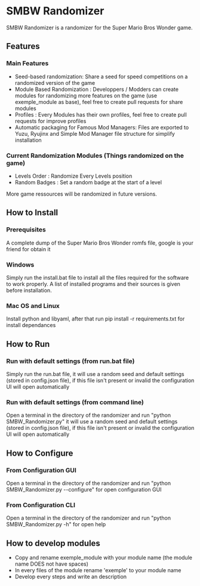 
# SMBW Randomizer

SMBW Randomizer is a randomizer for the Super Mario Bros Wonder game.

## Features
### Main Features
- Seed-based randomization: Share a seed for speed competitions on a randomized version of the game
- Module Based Randomization : Developpers / Modders can create modules for randomizing more features on the game (use exemple_module as base), feel free to create pull requests for share modules
- Profiles : Every Modules has their own profiles, feel free to create pull requests for improve profiles
- Automatic packaging for Famous Mod Managers: Files are exported to Yuzu, Ryujinx and Simple Mod Manager file structure for simplify installation

### Current Randomization Modules (Things randomized on the game)
- Levels Order : Randomize Every Levels position
- Random Badges : Set a random badge at the start of a level

More game ressources will be randomized in future versions.


## How to Install

### Prerequisites
A complete dump of the Super Mario Bros Wonder romfs file, google is your friend for obtain it

### Windows
Simply run the install.bat file to install all the files required for the software to work properly. A list of installed programs and their sources is given before installation.

### Mac OS and Linux
Install python and libyaml, after that run pip install -r requirements.txt for install dependances

## How to Run
### Run with default settings (from run.bat file)
Simply run the run.bat file, it will use a random seed and default settings (stored in config.json file), if this file isn't present or invalid the configuration UI will open automatically

### Run with default settings (from command line)
Open a terminal in the directory of the randomizer and run "python SMBW_Randomizer.py" it will use a random seed and default settings (stored in config.json file), if this file isn't present or invalid the configuration UI will open automatically

## How to Configure
### From Configuration GUI
Open a terminal in the directory of the randomizer and run "python SMBW_Randomizer.py --configure" for open configuration GUI
### From Configuration CLI
Open a terminal in the directory of the randomizer and run "python SMBW_Randomizer.py -h" for open help

## How to develop modules
- Copy and rename exemple_module with your module name (the module name DOES not have spaces)
- In every files of the module rename 'exemple' to your module name
- Develop every steps and write an description

